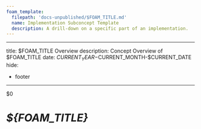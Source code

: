 ```yaml
---
foam_template:
  filepath: 'docs-unpublished/$FOAM_TITLE.md'
  name: Implementation Subconcept Template
  description: A drill-down on a specific part of an implementation.
---
```

---
title: $FOAM_TITLE Overview
description: Concept Overview of $FOAM_TITLE
date: $CURRENT_YEAR-$CURRENT_MONTH-$CURRENT_DATE
hide:
  - footer
---
$0
<!-- <style>
    .md-footer__link--prev {
        display: none
    }
    .md-footer__link--next {
        display: none
    }
</style> -->

<!---- Image: Logo, Width 75 --------->
# *${FOAM_TITLE}*
<!-- What? --------------------->

<!-- What Does It Do? ---------------->

<!---- Image: Screenshot, Width 520 -->

<!-- How Does It Fit Into Process?  -->

<!---- Image: Diagram, Width 720 ----->

<!----------------------------------------------------------------------------->

<!-- ## ***Info***
External information regarding ${FOAM_TITLE}:

| *Info*        | *Link*               | *Note*                                |
| ------------- | -------------------- | ------------------------------------- |
| Documentation | [Documentation][Doc] |                                       |
| Project Home  | [Project Home][Proj] |                                       |

<!-- [Doc]:     https://www.example.org -->
<!-- [Proj]:    https://www.example.org -->
<!-- [Parent]:  https://www.example.org -->

<!----------------------------------------------------------------------------->

<!-- ## ***Nice to Know***
Information that will greatly help in understanding all things ${FOAM_TITLE}:

| *Topic*                         | *Link*                                     |
| ------------------------------- | ------------------------------------------ |
| General Networking              | [[Networking]]                             |
| Windows Event Viewer            | [[Windows-Event-Viewer]]                   |
|                                 |                                            | -->

<!----------------------------------------------------------------------------->

<!-- ## ***Getting Started***
Common day-to-day tasks, problems, and procedures:

| *Topic*                         | *Link*                                     |
| ------------------------------- | ------------------------------------------ |
| Network Profiles                | [[${FOAM_TITLE}-User-Config]]              |
| netstat                         | [[${FOAM_TITLE}-netstat]]                  |
|                                 |                                            | -->

<!----------------------------------------------------------------------------->

<!-- ## ***Deep Dive***
Specific information that isn't as common:

| *Topic*                         | *Link*                                     |
| ------------------------------- | ------------------------------------------ |
| Common Terms & Definitions      | [[${FOAM_TITLE}-Glossary]]                 |
|                                 |                                            | -->

<!----------------------------------------------------------------------------->

<!-- ## ***Common Questions***
Questions you may have:

| *Question*                           | *Answer*                              |
| ------------------------------------ | ------------------------------------- |
|                                      | [Answer](#inline-answer-1)            |
|                                      |                                       | -->

<!-- ## **Inline Answer 1** -->

<!----------------------------------------------------------------------------->

<!-- ## ***Related***
Topics related to ${FOAM_TITLE}:

| *Topic & Link*                       | *Why*                                 |
| ------------------------------------ | ------------------------------------- |
| [[PARENT]]                           | Parent Concept                        |
|                                      |                                       | -->
